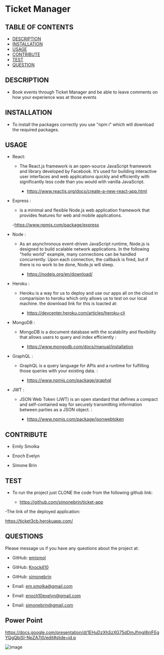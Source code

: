 # Ticket Manager 

## TABLE OF CONTENTS
  - [DESCRIPTION](#description)
  - [INSTALLATION](#installation)
  - [USAGE](#usage)
  - [CONTRIBUTE](#contribute)
  - [TEST](#test)
  - [QUESTION](#questions)


## DESCRIPTION

        
- Book events through Ticket Manager and be able to leave comments on how your experience was at those events 


## INSTALLATION

      
- To install the packages correctly you use "npm i" which will download the required packages.


## USAGE


- React:

  - The React.js framework is an open-source JavaScript framework and library developed by Facebook. It’s used for building interactive user interfaces and web applications quickly and efficiently with significantly less code than you would with vanilla JavaScript.
    
       - https://www.reactjs.org/docs/create-a-new-react-app.html

- Express :

    -  is a minimal and flexible Node.js web application framework that provides features for web and mobile applications.  
  
    -https://www.npmjs.com/package/express
    
- Node :

    -  As an asynchronous event-driven JavaScript runtime, Node.js is designed to build scalable network applications. In the following "hello world" example, many connections can be handled concurrently. Upon each connection, the callback is fired, but if there is no work to be done, Node.js will sleep.
  
   
       - https://nodejs.org/en/download/

   
- Heroku :

  - Heroku is a way for us to deploy and use our apps all on the cloud in comparision to heroku which only allows us to test on our local machine. the download link for this is loacted at: 
    
    - https://devcenter.heroku.com/articles/heroku-cli
 

- MongoDB :

  - MongoDB is a document database with the scalability and flexibility that allows users to query and index efficiently : 
    
    - https://www.mongodb.com/docs/manual/installation
    
 
- GraphQL :

  - GraphQL is a query language for APIs and a runtime for fulfilling those queries with your existing data. : 
    
     - https://www.npmjs.com/package/graphql


- JWT :

  - JSON Web Token (JWT) is an open standard that defines a compact and self-contained way for securely transmitting information between parties as a JSON object. : 
    
  
    - https://www.npmjs.com/package/jsonwebtoken


## CONTRIBUTE


- Emily Smolka 

- Enoch Evelyn

- Simone Brin 


## TEST

      
- To run the project just CLONE the code from the following github link:

   - https://github.com/simonebrin/ticket-app

  
-The link of the deployed application:

https://ticket3cb.herokuapp.com/
    
## QUESTIONS


Please message us if you have any questions about the project at:

- GitHub: [emismol](https://github.com/emismol)

- GitHub: [Knock410](https://github.com/Knock410)
 
- GitHub: [simonebrin](https://github.com/simonebrin)
    

- Email: [em.smolka@gmail.com](mailto:em.smolka@gmail.com)

- Email: [enoch10evelyn@gmail.com](mailto:enoch10evelyn@gmail.com})

- Email: [simonebrin@gmail.com](mailto:simonebrin@gmail.com})


## Power Point 


https://docs.google.com/presentation/d/1EHuDzXhSzXG75dDmJfmgI8nlFEgYQgQbjSI-NpZA7j0/edit#slide=id.p

![image](https://user-images.githubusercontent.com/107076722/202585509-eb58c5e5-79f1-4de7-8033-26f85fd07bec.png)

